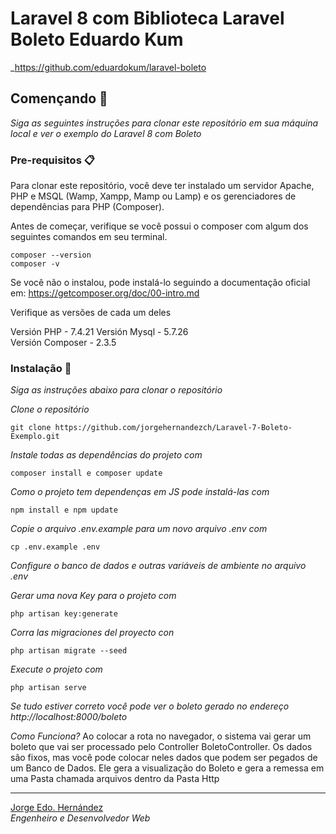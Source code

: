 # Laravel 8 com Biblioteca Laravel Boleto Eduardo Kum
_https://github.com/eduardokum/laravel-boleto

## Començando 🚀

_Siga as seguintes instruções para clonar este repositório em sua máquina local e ver o exemplo do Laravel 8 com Boleto_

### Pre-requisitos 📋

Para clonar este repositório, você deve ter instalado um servidor Apache, PHP e MSQL (Wamp, Xampp, Mamp ou Lamp) e os gerenciadores de dependências para PHP (Composer).

Antes de começar, verifique se você possui o composer com algum dos seguintes comandos em seu terminal.
```
composer --version 
composer -v
```
Se você não o instalou, pode instalá-lo seguindo a documentação oficial em:
https://getcomposer.org/doc/00-intro.md

Verifique as versões de cada um deles

Versión PHP - 7.4.21
Versión Mysql - 5.7.26  
Versión Composer - 2.3.5 

### Instalação 🔧

_Siga as instruções abaixo para clonar o repositório_

_Clone o repositório_

```
git clone https://github.com/jorgehernandezch/Laravel-7-Boleto-Exemplo.git
```

_Instale todas as dependências do projeto com_

```
composer install e composer update
```

_Como o projeto tem dependenças em JS pode instalá-las com_

```
npm install e npm update
```

_Copie o arquivo .env.example para um novo arquivo .env com_

```
cp .env.example .env
```
_Configure o banco de dados e outras variáveis ​​de ambiente no arquivo .env_

_Gerar uma nova Key para o projeto com_

```
php artisan key:generate
```

_Corra las migraciones del proyecto con_

```
php artisan migrate --seed
```

_Execute o projeto com_

```
php artisan serve
```

_Se tudo estiver correto você pode ver o boleto gerado no endereço http://localhost:8000/boleto_ 

_Como Funciona?_
Ao colocar a rota no navegador, o sistema vai gerar um boleto que vai ser processado pelo Controller BoletoController. Os dados são fixos, mas você pode colocar neles dados que podem ser pegados de um Banco de Dados. Ele gera a visualização do Boleto e gera a remessa em uma Pasta chamada arquivos dentro da Pasta Http

---

[Jorge Edo. Hernández](https://github.com/jorgehernandezch)  
_Engenheiro e Desenvolvedor Web_
